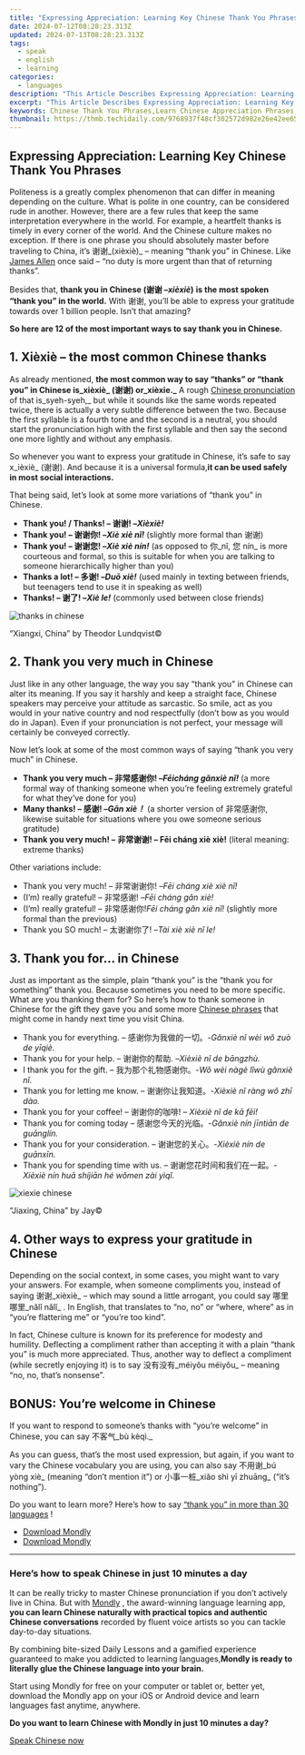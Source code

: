 ```yaml
---
title: "Expressing Appreciation: Learning Key Chinese Thank You Phrases"
date: 2024-07-12T08:28:23.313Z
updated: 2024-07-13T08:28:23.313Z
tags:
  - speak
  - english
  - learning
categories:
  - languages
description: "This Article Describes Expressing Appreciation: Learning Key Chinese Thank You Phrases"
excerpt: "This Article Describes Expressing Appreciation: Learning Key Chinese Thank You Phrases"
keywords: Chinese Thank You Phrases,Learn Chinese Appreciation Phrases,Thank You Expressions in Mandarin,Chinese Etiquette,Mandarin Gratitude Phrases for Beginners,Basic Chinese Thank You Expressions,Chinese Language
thumbnail: https://thmb.techidaily.com/9768937f48cf302572d982e26e42ee65fe0cea8c30a424b4cbbdbad231eaae46.png
---
```


## Expressing Appreciation: Learning Key Chinese Thank You Phrases

 Politeness is a greatly complex phenomenon that can differ in meaning depending on the culture. What is polite in one country, can be considered rude in another. However, there are a few rules that keep the same interpretation everywhere in the world. For example, a heartfelt thanks is timely in every corner of the world. And the Chinese culture makes no exception. If there is one phrase you should absolutely master before traveling to China, it’s 谢谢_(xièxiè)_ – meaning “thank you” in Chinese. Like [James Allen](https://en.wikipedia.org/wiki/James%5FAllen%5F%28author%29) once said – “no duty is more urgent than that of returning thanks”.

 Besides that, **thank you in Chinese (谢谢 –_xièxiè_)** **is the most spoken “thank you” in the world.** With 谢谢, you’ll be able to express your gratitude towards over 1 billion people. Isn’t that amazing?

 **So here are 12 of the most important ways to say thank you in Chinese.**

## 1\. Xièxiè – the most common Chinese thanks

 As already mentioned, **the most common way to say “thanks” or “thank you” in Chinese is_xièxiè_ (谢谢) or_xièxie._**  A rough [Chinese pronunciation](https://shop.mondly.com/affiliate.php?ACCOUNT=ATISTUDI&AFFILIATE=108875&PATH=https://www.mondly.com?AFFILIATE=108875) of that is_syeh-syeh,_ but while it sounds like the same words repeated twice, there is actually a very subtle difference between the two. Because the first syllable is a fourth tone and the second is a neutral, you should start the pronunciation high with the first syllable and then say the second one more lightly and without any emphasis.

 So whenever you want to express your gratitude in Chinese, it’s safe to say x_ièxiè_ (谢谢). And because it is a universal formula,**it can be used safely in most social interactions.**

 That being said, let’s look at some more variations of “thank you” in Chinese.

* **Thank you! / Thanks! – 谢谢! –_Xièxiè!_**
* **Thank you! – 谢谢你! –_Xiè xiè nǐ!_**  (slightly more formal than 谢谢)
* **Thank you! – 谢谢您! –_Xiè xiè nín!_**  (as opposed to 你_nǐ, 您 nín_ is more courteous and formal, so this is suitable for when you are talking to someone hierarchically higher than you)
* **Thanks a lot! – 多谢! –_Duō xiè!_**  (used mainly in texting between friends, but teenagers tend to use it in speaking as well)
* **Thanks! – 谢了! –_Xiè le!_**  (commonly used between close friends)

![thanks in chinese](https://edge.mondly.com/blog/wp-content/uploads/2019/10/thanks-in-chinese-1024x682.jpg "Thank You In Chinese: Xièxiè And 12 Other Thank You Chinese Phrases 2")

 “Xiangxi, China” by Theodor Lundqvist©

## 2\. Thank you very much in Chinese

 Just like in any other language, the way you say “thank you” in Chinese can alter its meaning. If you say it harshly and keep a straight face, Chinese speakers may perceive your attitude as sarcastic. So smile, act as you would in your native country and nod respectfully (don’t bow as you would do in Japan). Even if your pronunciation is not perfect, your message will certainly be conveyed correctly.

 Now let’s look at some of the most common ways of saying “thank you very much” in Chinese.

* **Thank you very much – 非常感谢你! –_Fēicháng gǎnxiè nǐ!_**  (a more formal way of thanking someone when you’re feeling extremely grateful for what they’ve done for you)
* **Many thanks! – 感谢! –_Gǎn xiè！_**  (a shorter version of 非常感谢你, likewise suitable for situations where you owe someone serious gratitude)
* **Thank you very much! –** **非常谢谢! – Fēi cháng xiè xiè!** (literal meaning: extreme thanks)

Other variations include:

* Thank you very much! – 非常谢谢你! –_Fēi cháng xiè xiè nǐ!_
* (I’m) really grateful! – 非常感谢! –_Fēi cháng gǎn xiè!_
* (I’m) really grateful! – 非常感谢你!_Fēi cháng gǎn xiè nǐ!_ (slightly more formal than the previous)
* Thank you SO much! – 太谢谢你了! –_Tài xiè xiè nǐ le!_

## 3\. Thank you for… in Chinese

 Just as important as the simple, plain “thank you” is the “thank you for something” thank you. Because sometimes you need to be more specific. What are you thanking them for? So here’s how to thank someone in Chinese for the gift they gave you and some more [Chinese phrases](https://shop.mondly.com/affiliate.php?ACCOUNT=ATISTUDI&AFFILIATE=108875&PATH=https://www.mondly.com?AFFILIATE=108875) that might come in handy next time you visit China.

* Thank you for everything. – 感谢你为我做的一切。-_Gǎnxiè nǐ wèi wǒ zuò de yīqiè._
* Thank you for your help. – 谢谢你的帮助. –_Xièxiè nǐ de bāngzhù._
* I thank you for the gift. – 我为那个礼物感谢你。-_Wǒ wèi nàgè lǐwù gǎnxiè nǐ._
* Thank you for letting me know. – 谢谢你让我知道。-_Xièxiè nǐ ràng wǒ zhī dào._
* Thank you for your coffee! – 谢谢你的咖啡! – _Xièxiè nǐ de kā fēi!_
* Thank you for coming today – 感谢您今天的光临。-_Gǎnxiè nín jīntiān de guānglín._
* Thank you for your consideration. – 谢谢您的关心。-_Xièxiè nín de guānxīn._
* Thank you for spending time with us. – 谢谢您花时间和我们在一起。-_Xièxiè nín huā shíjiān hé wǒmen zài yìqǐ._

![xiexie chinese](https://edge.mondly.com/blog/wp-content/uploads/2019/10/xiexie-chinese-1024x682.jpg "Thank You In Chinese: Xièxiè And 12 Other Thank You Chinese Phrases 3")

 “Jiaxing, China” by Jay©

## 4\. Other ways to express your gratitude in Chinese

 Depending on the social context, in some cases, you might want to vary your answers. For example, when someone compliments you, instead of saying 谢谢_xièxiè_ – which may sound a little arrogant, you could say 哪里哪里_nǎlǐ nǎlǐ_ . In English, that translates to “no, no” or “where, where” as in “you’re flattering me” or “you’re too kind”.

 In fact, Chinese culture is known for its preference for modesty and humility. Deflecting a compliment rather than accepting it with a plain “thank you” is much more appreciated. Thus, another way to deflect a compliment (while secretly enjoying it) is to say 没有没有_méiyǒu méiyǒu_ – meaning “no, no, that’s nonsense”.

## BONUS: You’re welcome in Chinese

 If you want to respond to someone’s thanks with “you’re welcome” in Chinese, you can say 不客气_bù kèqì._

 As you can guess, that’s the most used expression, but again, if you want to vary the Chinese vocabulary you are using, you can also say 不用谢_bú yòng xiè_ (meaning “don’t mention it”) or 小事一桩_xiǎo shì yī zhuāng_ (“it’s nothing”).

 Do you want to learn more? Here’s how to say [“thank you” in more than 30 languages](https://shop.mondly.com/affiliate.php?ACCOUNT=ATISTUDI&AFFILIATE=108875&PATH=https://www.mondly.com?AFFILIATE=108875) !

* [Download Mondly](https://www.facebook.com/sharer/sharer.php?u=https%3A%2F%2Fwww.mondly.com%2Fblog%2Fthank-you-in-chinese-xiexie-thank-you-chinese-phrases%2F&t=Thank+You+in+Chinese%3A+Xi%C3%A8xi%C3%A8+and+12+Other+Thank+You+Chinese+Phrases "Share on Facebook")
* [Download Mondly](https://shop.mondly.com/affiliate.php?ACCOUNT=ATISTUDI&AFFILIATE=108875&PATH=https://www.mondly.com?AFFILIATE=108875)

---

### Here’s how to speak Chinese in just 10 minutes a day

 It can be really tricky to master Chinese pronunciation if you don’t actively live in China. But with [Mondly](https://app.adjust.io/5ixfg4k?campaign=blog-post-id-3462&fallback=https%3A%2F%2Fapp.mondly.com?avangate%5Fsrc=blog-post-id-3462?mother%5Flang=en%5Fus?target%5Flang=zh&redirect%5Fandroid=https%3A%2F%2Fplay.google.com%2Fstore%2Fapps%2Fdetails%3Fid%3Dcom.atistudios.mondly.languages&redirect%5Fios=https%3A%2F%2Fitunes.apple.com%2Fapp%2Fid987873536&redirect%5Fmacos=https%3A%2F%2Fapp.mondly.com?avangate%5Fsrc=blog-post-id-3462?mother%5Flang=en%5Fus?target%5Flang=zh) , the award-winning language learning app, **you can learn Chinese naturally with practical topics and authentic Chinese conversations** recorded by fluent voice artists so you can tackle day-to-day situations.

 By combining bite-sized Daily Lessons and a gamified experience guaranteed to make you addicted to learning languages,**Mondly is ready to literally glue the Chinese language into your brain.**

 Start using Mondly for free on your computer or tablet or, better yet, download the Mondly app on your iOS or Android device and learn languages fast anytime, anywhere.

 **Do you want to learn Chinese with Mondly in just 10 minutes a day?**

[Speak Chinese now](https://adjt.mondly.com/5ixfg4k?campaign=blog-post-id-3462&fallback=https%3A%2F%2Fapp.mondly.com%3Futm%5Fmedium%3Dblog%5Fblog-post-id-3462%26utm%5Fsource%3Dblog-post-id-3462&redirect%5Fmacos=https%3A%2F%2Fapp.mondly.com%3Futm%5Fmedium%3Dblog%5Fblog-post-id-3462%26utm%5Fsource%3Dblog-post-id-3462&redirect%5Fandroid=https%3A%2F%2Fplay.google.com%2Fstore%2Fapps%2Fdetails%3Fid%3Dcom.atistudios.mondly.languages%3Futm%5Fmedium%3Dblog%5Fblog-post-id-3462%26utm%5Fsource%3Dblog-post-id-3462&redirect%5Fios=https%3A%2F%2Fapps.apple.com%2Fapp%2Fapple-store%2Fid987873536%3Fpt%3D78954800%26ct%3Dblog-post-id-3462%26mt%3D8 "Speak Chinese now")

<ins class="adsbygoogle"
     style="display:block"
     data-ad-format="autorelaxed"
     data-ad-client="ca-pub-7571918770474297"
     data-ad-slot="1223367746"></ins>



<ins class="adsbygoogle"
     style="display:block"
     data-ad-client="ca-pub-7571918770474297"
     data-ad-slot="8358498916"
     data-ad-format="auto"
     data-full-width-responsive="true"></ins>





